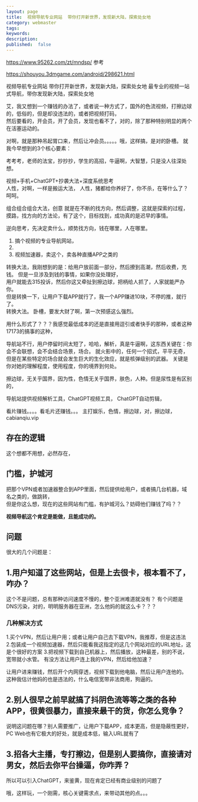 ```yaml
---
layout: page
title:  视频导航专业网站  带你打开新世界，发现新大陆，探索处女地
category: webmaster
tags:
keywords:
description:
published:  false
---
```


https://www.95262.com/zt/mndsp/  参考

https://shouyou.3dmgame.com/android/298621.html

视频导航专业网站  带你打开新世界，发现新大陆，探索处女地
最专业的视频一站式导航，带你发现新大陆，探索处女地

艾，我又想到一个赚钱的办法了，或者说一种方式了，国外的色流视频，打擦边球的，低俗的，但是却没违法的，或者把视频打码，  
然后要看的，开会员，开了会员，发现也看不了，对的，除了那种特别明显的两个在活塞运动的。

对啊，就是那种吊起胃口来，然后让冲会员。。。。。哦，这样搞，是对的卧槽。  就我今早想到的3个核心要素：

考考考，老师的法宝，抄抄抄，学生的高招，牛逼啊，大智慧，只是没人往深处想。


视频+手机+ChatGPT+抄袭大法+深度系统思考   
人性，对啊，一样是搬运大法，
人性，猪都给你养好了，你不杀，在等什么了？呵呵。

组合组合组合大法，创意
就是在不断的找方向，然后调整，这就是探索的过程，摸路，找方向的方法论，有了这个，目标找到，成功真的是迟早的事情。

逆向思考，先决定卖什么，顺势找方向，钱在哪里，人在哪里。
1. 搞个视频的专业导航网站，
2.
3. 视频加速器，卖这个，卖各种直播APP之类的


转换大法，我刚想到的是：给用户放前面一部分，然后撩到高潮，然后收费，充钱。  但是一旦涉及到钱的事情，如果你没处理好，  
用户就能去315投诉，然后你这又牵扯到擦边球，把柄给人抓了，人家就能严办你。   
但是转换一下，让用户下载APP就行了，我一个APP赚进10块，不停的推，就行了。     
转换大法。  卧槽，要发大财了啊，第一次预感这么强烈。

用什么形式了？？？我感觉最低成本的还是直接用逗引或者快手的那种，或者这种17173的搞事的这种，

导航站不行，用户停留时间太短了，哈哈，解析，真是牛逼啊，这东西关键在：你会不会联想，会不会结合场景，场合。
就火影中的，任何一个招式，平平无奇，但是在某些特定的场合就会发生巨大的生化效应，就是核弹级别的武器。
关键是你对她的理解程度，使用程度，你的境界到何处。

擦边球，无关乎国界，因为性，色情无关乎国界，肤色，人种。但是尿性是有区别的，

导航站提供视频解析工具，ChatGPT视频工具，
ChatGPT自动剪辑，

看片赚钱。。。。看毛片还赚钱。。。
主打娱乐，色情，擦边球，对，擦边球，cabianqiu.vip
## 存在的逻辑
这个想都不用想，必然存在，
## 门槛，护城河
把那个VPN或者加速器整合到APP里面，然后提供给用户，或者搞几台机器，域名之类的，做跳转，  
但是你这么想，现在的这些网站有门槛，有护城河么？妨碍他们赚钱了吗？？

**视频导航这个肯定是能做，且能成功的。**
## 问题
很大的几个问题是：
## 1.用户知道了这些网站，但是上去很卡，根本看不了，咋办？
这个不是问题，总有那种访问速度不慢的，整个亚洲难道就没有？ 有个问题是DNS污染，对的，明明服务器在亚洲，怎么他妈的就这么卡？？？
### 几种解决方式
1.买个VPN，然后让用户用；或者让用户自己去下载VPN，我推荐，但是这违法
2.包装成一个视频加速器，然后只能看我这指定的这几个网站对应的URL地址，这是个很好的方案
3.把视频下载到自己机器上，然后播放，这种最差，别的不说，宽带就小水管。
有没方法让用户连上我的VPN，然后给他加速？

让用户进来赚钱，然后开个内网穿透，视频下载到他电脑，然后让用户连他的。  这种我估计他妈的也是违法的，什么电信宽带非法商用，狗逼的。
## 2.别人很早之前早就搞了抖阴色流等等之类的各种APP，很黄很暴力，直接来最干的货，你怎么竞争？   
说明这问题在哪？别人需要推广，让用户下载APP，成本更高，但是隐蔽性更好，PC Web也有它极大的好处，就是成本低，输入URL就有了
## 3.招各大主播，专打擦边，但是别人要搞你，直接请对男女，然后去你平台操逼，你咋弄？
所以可以引入ChatGPT，来鉴黄，现在肯定已经有商业级别的问题了

哦，这样玩，一个刚需，核心关键需求点，来带动其他的点。。。



